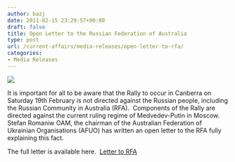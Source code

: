 ```yaml
---
author: bazj
date: 2011-02-15 23:29:57+00:00
draft: false
title: Open Letter to the Russian Federation of Australia
type: post
url: /current-affairs/media-releases/open-letter-to-rfa/
categories:
- Media Releases
---
```


[![](http://www.ozeukes.com/wp-content/uploads/2011/02/CYOA-logo-150px-high3.png)
](http://www.ozeukes.com/wp-content/uploads/2011/02/CYOA-logo-150px-high3.png)

It is important for all to be aware that the Rally to occur in Canberra on Saturday 19th February is not directed against the Russian people, including the Russian Community in Australia (RFA).  Components of the Rally are directed against the current ruling regime of Medvedev-Putin in Moscow.  Stefan Romaniw OAM, the chairman of the Australian Federation of Ukrainian Organisations (AFUO) has written an open letter to the RFA fully explaining this fact.

The full letter is available here.  [Letter to RFA](http://www.ozeukes.com/wp-content/uploads/2011/02/Letter-to-RFA-.pdf)
